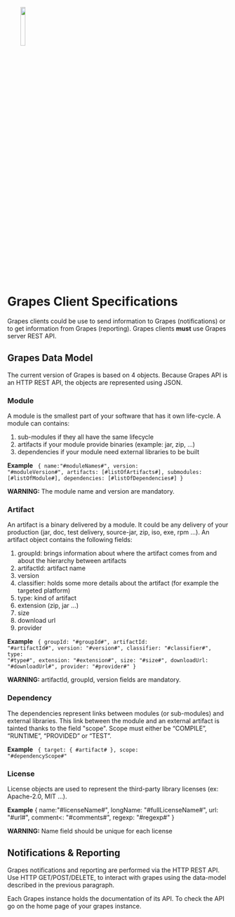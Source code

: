 <img src="./grapes.gif" class="pull-left" style="padding:30px" width="15%"/>

<span class="page-header">
<h1>Grapes Client Specifications</h1>
</span>

Grapes clients could be use to send information to Grapes (notifications) or to get information from Grapes (reporting). Grapes clients <strong>must</strong> use Grapes server REST API.

<p class="clearfix"/>

## Grapes Data Model
The current version of Grapes is based on 4 objects. Because Grapes API is an HTTP REST API, the objects are represented using JSON.

### Module

A module is the smallest part of your software that has it own life-cycle. A module can contains:

1. sub-modules if they all have the same lifecycle
1. artifacts if your module provide binaries (example: jar, zip, ...)
1. dependencies if your module need external libraries to be built


<strong>Example</strong>
<code>
{
   name:"#moduleNames#",
   version: "#moduleVersion#",
   artifacts: [#listOfArtifacts#],
   submodules: [#listOfModule#],
   dependencies: [#listOfDependencies#]
}
</code>

<strong>WARNING:</strong> The module name and version are mandatory.

### Artifact

An artifact is a binary delivered by a module. It could be any delivery of your production (jar, doc, test delivery, source-jar, zip, iso, exe, rpm ...). An artifact object contains the following fields:

1. groupId: brings information about where the artifact comes from and about the hierarchy between artifacts
1. artifactId: artifact name
1. version
1. classifier: holds some more details about the artifact (for example the targeted platform)
1. type: kind of artifact
1. extension (zip, jar ...)
1. size
1. download url
1. provider

<strong>Example</strong>
<code>
{
   groupId: "#groupId#",
   artifactId: "#artifactId#",
   version: "#version#",
   classifier: "#classifier#",
   type: "#type#",
   extension: "#extension#",
   size: "#size#",
   downloadUrl: "#downloadUrl#",
   provider: "#provider#"
}
</code>

<strong>WARNING:</strong> artifactId, groupId, version fields are mandatory.

### Dependency

The dependencies represent links between modules (or sub-modules) and external libraries. This link between the module and an external artifact is tainted thanks to the field "scope". Scope must either be “COMPILE”, “RUNTIME”, “PROVIDED” or “TEST”.

<strong>Example</strong>
<code>
{
   target: { #artifact# },
   scope: "#dependencyScope#"
</code>

### License

License objects are used to represent the third-party library licenses (ex: Apache-2.0, MIT ...).

<strong>Example</strong>
{
   name:"#licenseName#",
   longName: "#fullLicenseName#",
   url: "#url#",
   comment<: "#comments#",
   regexp: "#regexp#"
}

<strong>WARNING:</strong> Name field should be unique for each license

## Notifications & Reporting

<p>Grapes notifications and reporting are performed via the HTTP REST API. Use HTTP GET/POST/DELETE, to interact with grapes using the data-model described in the previous paragraph.</p>
<p>Each Grapes instance holds the documentation of its API. To check the API go on the home page of your grapes instance.</p>
